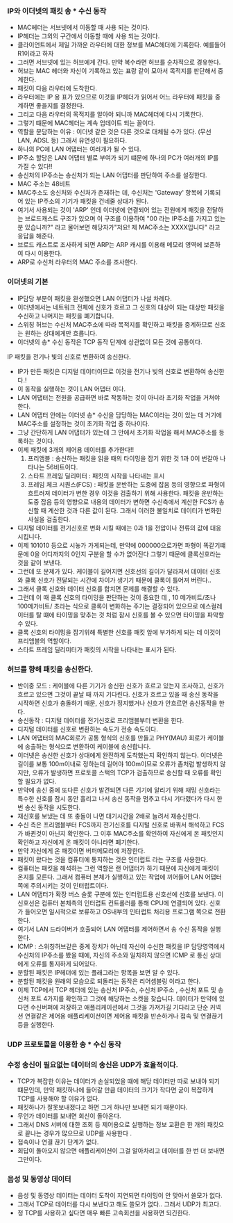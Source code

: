 ### IP와 이더넷의 패킷 송 * 수신 동작

- MAC헤더는 서브넷에서 이동할 때 사용 되는 것이다.
- IP헤더는 그외의 구간에서 이동할 때에 사용 되는 것이다.
- 클라이언트에서 제일 가까운 라우터에 대한 정보를 MAC헤더에 기록한다. 예를들어 R1이라고 하자
- 그러면 서브넷에 있는 허브에게 간다. 만약 복수라면 허브를 순차적으로 경유한다.
- 허브는 MAC 헤더와 자신이 기록하고 있는 표랑 같이 모아서 목적지를 판단해서 중계한다.
- 패킷이 다음 라우터에 도착한다.
- 라우터에는 IP 용 표가 있으므로 이것을  IP헤더가 읽어서 어느 라우터에 패킷을 중계하면 좋을지를 결정한다.
- 그리고 다음 라우터의 목적지를 알아야 되니까  MAC헤더에 다시 기록한다.
- 그렇기 떄문에 MAC헤더는 계속 업데이트 되는 꼴이다.
- 역할을 분담하는 이유 : 이더넷 같은 것은 다른 것으로 대체될 수가 있다. (무선  LAN, ADSL 등) 그래서 유연성이 필요하다.
- 하나의  PC에 LAN 어댑터는 여러개가 될 수 있다.
- IP주소 할당은 LAN 어댑터 별로 부여가 되기 떄문에 하나의 PC가 여러개의 IP를 가질 수 있다!!
- 송신처의 IP주소는 송신처가 되는 LAN 어댑터를 판단하여 주소를 설정한다.
- MAC 주소는 48비트
- MAC주소도 송신처와 수신처가 존재하는 데, 수신처는 'Gateway' 항목에 기록되어 있는 IP주소의 기기가 패킷을 건네줄 상대가 된다.
- 여기서 사용되는 것이 'ARP' 인데 이더넷에 연결되어 있는 전원에게 패킷을 전달하는 브로드캐스트 구조가 있으며 이 구조를 이용하여 "00 라는 IP주소를 가지고 있는 분 있습니까?" 라고 물어보면 해당자가"저요! 제 MAC주소는 XXXX입니다" 라고 응답을 해준다.
- 브로드 캐스트로 조사하게 되면 ARP는 ARP 캐시를 이용해 메모리 영역에 보존하여 다시 이용한다.
- ARP로 수신처 라우터의 MAC 주소를 조사한다.

### 이더넷의 기본

- IP담당 부분이 패킷을 완성했으면 LAN 어댑터가 나설 차례다.
- 이더넷에서는 네트워크 전체에 신호가 흐르고 그 신호의 대상이 되는 대상만 패킷을 수신하고 나머지는 패킷을 폐기합니다.
- 스위칭 허브는 수신처 MAC주소에 따라 목적지를 확인하고 패킷을 중계하므로 신호는 원하는 상대에게만 흐릅니다.
- 이더넷의 송* 수신 동작은 TCP 동작 단계에 상관없이 모든 것에 공통이다.

IP 패킷을 전기나 빛의 신호로 변환하여 송신한다.

- IP가 만든 패킷은 디지털 데이터이므로 이것을 전기나 빛의 신호로 변환하여 송신한다.!
- 이 동작을 실행하는 것이 LAN 어댑터 이다.
- LAN 어댑터는 전원을 공급하면 바로 작동하는 것이 아니라 초기화 작업을 거쳐야 한다.
- LAN 어댑터 안에는 이더넷 송* 수신을 담당하는 MAC이라는 것이 있는 데 거기에 MAC주소를 설정하는 것이 초기화 작업 중 하나이다.
- 그냥 간단하게 LAN 어댑터가 있는데 그 안에서 초기화 작업을 해서 MAC주소를 등록하는 것이다.
- 이제 패킷에 3개의 제어용 데이터를 추가한다!!
    1. 프리앰블 : 송신하는 패킷을 읽을 때의 타이밍을 잡기 위한 것 1과 0이 번갈아 나타나는 56비트이다. 
    2. 스타트 프레임 딜리미터 : 패킷의 시작을 나타내는 표시
    3. 프레임 체크 시퀀스(FCS) : 패킷을 운반하는 도중에 잡음 등의 영향으로 파형이 흐트러져 데이터가 변한 경우 이것을 검출하기 위해 사용한다. 패킷을 운반하는 도중 잡음 등의 영향으로 내용의 데이터가 변하면 수신측에서 계산한 FCS가 송신할 때 계산한 것과 다른 값이 된다. 그래서 이러한 불일치로 데이터가 변화한 사실을 검출한다. 
- 디지털 데이터를 전기신호로 변화 시킬 때에는 0과 1을 전압이나 전류의 값에 대응시킵니다.
- 이제 101010 등으로 시놓가 가게되는데, 만약에 000000으로가면 파형이 똑같기떄문에 0을 어디까지의 0인지 구분을 할 수가 없어진다 그렇기 때문에 클록신호라는 것을 같이 보낸다.
- 그런데 또 문제가 있다. 케이블이 길어지면 신호선의 길이가 달라져서 데이터 신호와 클록 신호가 전달되는 시간에 차이가 생기기 때문에 클록이 틀어져 버린다..
- 그래서 클록 신호와 데이터 신호를 합치면 문제를 해결할 수 있다.
- 그런데 이 때 클록 신호의 타이밍을 판단하는 것이 중요한 데 , 10 메가비트/초나 100메가비트/ 초라는 식으로 클록이 변화하는 주기는 결정되어 있으므로 에스컬레이터를 탈 떄에 타이밍을 맞추는 것 처럼 잠시 신호를 볼 수 있으면 타이밍을 파악할 수 있다.
- 클록 신호의 타이밍을 잡기위해 특별한 신호를 패킷 앞에 부가하게 되는 데 이것이 프리앰블의 역할이다.
- 스타트 프레임 딜리미터가 패킷의 시작을 나타내는 표시가 된다.

### 허브를 향해 패킷을 송신한다.

- 반이중 모드 : 케이블에 다른 기기가 송신한 신호가 흐르고 있는지 조사하고, 신호가 흐르고 있으면 그것이 끝날 때 까지 기다린다. 신호가 흐르고 있을 때 송신 동작을 시작하면 신호가 충돌하기 때문, 신호가 정지했거나 신호가 안흐르면 송신동작을 한다.
- 송신동작 : 디지털 데이터를 전기신호로 프리앰블부터 변환을 한다.
- 디지털 데이터를 신호로 변환하는 속도가 전송 속도이다.
- LAN 어댑터의 MAC회로가 공통 형식의 신호를 만들고 PHY(MAU) 회로가 케이블에 송출하는 형식으로 변환하여 케이블에 송신합니다.
- 이더넷은 송신한 신호가 상대에게 완전하게 도착했는지 확인하지 않는다. 이더넷은 길이를 보통 100m이내로 정하는데 길어야 100m이므로 오류가 좀처럼 발생하지 않지만, 오류가 발생하면 프로토콜 스택의 TCP가 검출하므로 송신할 때 오류를 확인할 필요가 없다.
- 만약에 송신 중에 또다른 신호가 발견되면 다른 기기에 알리기 위해 재밍 신호라는 특수한 신호를 잠시 동안 흘리고 나서 송신 동작을 멈추고 다시 기다렸다가 다시 한번 송신 동작을 시도한다.
- 재신호를 보냈는 데 또 충돌이 나면 대기시간을 2배로 늘려서 재송신한다.
- 수신 측은 프리앰블부터 FCS까지 전기신호를 디지털 신호로 바꿔서 해석하고 FCS가 바뀐것이 아닌지 확인한다. 그 이후 MAC주소를 확인하여 자신에게 온 패킷인지 확인하고 자신에게 온 패킷이 아니라면 폐기한다.
- 만약 자신에게 온 패킷이면 버퍼메모리에 저장한다.
- 패킷이 왔다는 것을 컴퓨터에 통지하는 것은 인터럽트 라는 구조를 사용한다.
- 컴퓨터는 패킷을 해석하는 그런 역할은 랜 어댑터가 하기 때문에 자신에게 패킷이 온지를 모른다. 그래서 컴퓨터 본체가 실행하고 있는 작업에 끼어들어 LAN 어댑터쪽에 주의시키는 것이 인터럽트이다.
- LAN 어댑터가 확장 버스 슬롯 구분에 있는 인터럽트용 신호선에 신호를 보낸다. 이 신호선은 컴퓨터 본체측의 인터럽트 컨트롤러를 통해 CPU에 연결되어 있다. 신호가 들어오면 일시적으로 보류하고 OS내부의 인터럽트 처리용 프로그램 쪽으로 전환한다.
- 여기서  LAN 드라이버가 호출되어 LAN 어댑터를 제어하면서 송 수신 동작을 실행한다.
- ICMP : 스위칭허브같은 중계 장치가 아닌데 자신이 수신한 패킷을 IP 담당영역에서 수신처의 IP주소를 봤을 때에, 자신의 주소와 일치하지 않으면  ICMP 로 통신 상대에게 오류를 통지하게 되어있다.
- 분할된 패킷은  IP헤더에 있는 플래그라는 항목을 보면 알 수 있다.
- 분할된 패킷을 원래의 모습으로 되돌리는 동작은 리어셈블링 이라고 한다.
- 이제 TCP에서 TCP 헤더에 있는 송신처 IP주소, 수신처  IP주소 , 수신처 포트 및 송신처 포트 4가지를 확인하고 그것에 해당하는 소켓을 찾습니다. 데이터가 만약에 있다면 수신버퍼에 저장하고 애플리케이션에서 그것을 가져가길 기다리고 단순 커넥션 연결같은 제어용 애플리케이션이면 제어용 패킷을 반손하거나 접속 및 연결끊기 등을 실행한다.

### UDP 프로토콜을 이용한 송 * 수신 동작

### 수정 송신이 필요없는 데이터의 송신은 UDP가 효율적이다.

- TCP가 복잡한 이유는 데이터가 손실되었을 떄에 해당 데이터만 따로 보내야 되기 떄문인데, 만약 패킷하나에 들어갈 만큼 데이터의 크기가 작다면 굳이 복잡하게 TCP를 사용해야 할 이유가 없다.
- 패킷하나가 잘못보내졌다고 하면 그거 하나만 보내면 되기 때문이다.
- 무언가 데이터를 보내면 회신이 돌아온다.
- 그래서 DNS 서버에 대한 조회 등 제어용으로 실행하는 정보 교환은 한 개의 패킷으로 끝나는 경우가 많으므로 UDP를 사용한다 .
- 접속이나 연결 끊기 단계가 없다.
- 회답이 돌아오지 않으면 애플리케이션이 그걸 알아차리고 데이터를 한 번 더 보내면 그만이다.

### 음성 및 동영상 데이터

- 음성 및 동영상 데이터는 데이터 도착이 지연되면 타이밍이 안 맞아서 쓸모가 없다.
- 그래서 TCP로 데이터를 다시 보낸다고 해도 쓸모가 없다.. 그래서 UDP가 최고다.
- 정  TCP를 사용하고 싶다면 매우 빠른 고속회선을 사용하면 되긴한다.